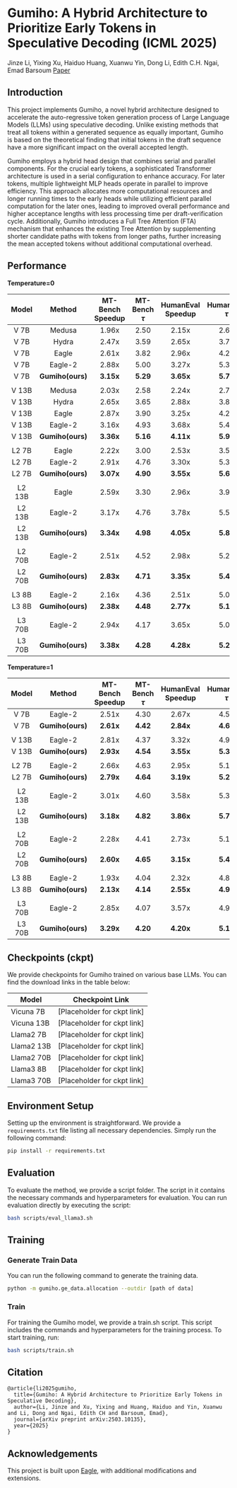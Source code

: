 # Gumiho: A Hybrid Architecture to Prioritize Early Tokens in Speculative Decoding (ICML 2025)
Jinze Li, Yixing Xu, Haiduo Huang, Xuanwu Yin, Dong Li, Edith C.H. Ngai, Emad Barsoum
[Paper](https://arxiv.org/pdf/2503.10135?)


## Introduction

This project implements Gumiho, a novel hybrid architecture designed to accelerate the auto-regressive token generation process of Large Language Models (LLMs) using speculative decoding. Unlike existing methods that treat all tokens within a generated sequence as equally important, Gumiho is based on the theoretical finding that initial tokens in the draft sequence have a more significant impact on the overall accepted length.

Gumiho employs a hybrid head design that combines serial and parallel components. For the crucial early tokens, a sophisticated Transformer architecture is used in a serial configuration to enhance accuracy. For later tokens, multiple lightweight MLP heads operate in parallel to improve efficiency. This approach allocates more computational resources and longer running times to the early heads while utilizing efficient parallel computation for the later ones, leading to improved overall performance and higher acceptance lengths with less processing time per draft-verification cycle. Additionally, Gumiho introduces a Full Tree Attention (FTA) mechanism that enhances the existing Tree Attention by supplementing shorter candidate paths with tokens from longer paths, further increasing the mean accepted tokens without additional computational overhead.


## Performance


**Temperature=0**

| Model  | Method           | MT-Bench Speedup    | MT-Bench $\tau$     | HumanEval Speedup   | HumanEval $\tau$    | GSM8K Speedup    | GSM8K $\tau$    | Alpaca Speedup    | Alpaca $\tau$    | CNN/DM Speedup    | CNN/DM $\tau$    | Natural Ques. Speedup | Natural Ques. $\tau$ | Mean Speedup    | Mean $\tau$    |
| :----: | :---------------: | :-----------------: | :---------------: | :------------------: | :----------------: | :--------------: | :------------: | :---------------: | :------------: | :----------------: | :------------: | :---------------------: | :------------------: | :--------------: | :-----------: |
| V 7B   | Medusa           | 1.96x        | 2.50              | 2.15x         | 2.69               | 2.01x     | 2.59           | 1.94x      | 2.48           | 1.60x       | 2.02           | 1.68x            | 2.05                 | 1.89x     | 2.39          |
| V 7B   | Hydra            | 2.47x        | 3.59              | 2.65x         | 3.78               | 2.49x     | 3.67           | 2.44x      | 3.58           | 1.92x       | 2.70           | 2.01x            | 2.86                 | 2.33x     | 3.36          |
| V 7B   | Eagle            | 2.61x        | 3.82              | 2.96x         | 4.20               | 2.67x     | 4.00           | 2.41x      | 3.66           | 2.35x       | 3.34           | 2.10x            | 3.13                 | 2.52x     | 3.69          |
| V 7B   | Eagle-2          | 2.88x        | 5.00              | 3.27x         | 5.35               | 2.93x     | 4.94           | 2.71x      | 4.85           | 2.45x       | 4.11           | 2.24x            | 3.84                 | 2.74x     | 4.68          |
| V 7B   | **Gumiho(ours)** | **3.15x** | **5.29** | **3.65x** | **5.77** | **3.10x** | **5.06** | **2.83x** | **4.87** | **2.73x** | **4.48** | **2.34x** | **3.88** | **2.97x** | **4.89** |
|        |                  |                     |                   |                      |                    |                  |                |                   |                |                    |                |                         |                      |                 |               |
| V 13B  | Medusa           | 2.03x        | 2.58              | 2.24x         | 2.77               | 2.08x     | 2.64           | 2.04x      | 2.44           | 1.67x       | 2.10           | 1.70x            | 2.10                 | 1.96x     | 2.44          |
| V 13B  | Hydra            | 2.65x        | 3.65              | 2.88x         | 3.86               | 2.69x     | 3.67           | 2.65x      | 3.49           | 2.08x       | 2.82           | 2.16x            | 2.86                 | 2.52x     | 3.39          |
| V 13B  | Eagle            | 2.87x        | 3.90              | 3.25x         | 4.29               | 2.88x     | 3.90           | 2.64x      | 3.50           | 2.58x       | 3.49           | 2.21x            | 2.92                 | 2.74x     | 3.66          |
| V 13B  | Eagle-2          | 3.16x        | 4.93              | 3.68x         | 5.42               | 3.19x     | 4.82           | 3.01x      | **4.89** | 2.79x       | 4.27           | 2.41x            | 3.69                 | 3.04x     | 4.67          |
| V 13B  | **Gumiho(ours)** | **3.36x** | **5.16** | **4.11x** | **5.97** | **3.39x** | **5.04** | **3.07x** | 4.88           | **2.91x** | **4.41** | **2.52x** | **3.76** | **3.23x** | **4.87** |
|        |                  |                     |                   |                      |                    |                  |                |                   |                |                    |                |                         |                      |                 |               |
| L2 7B  | Eagle            | 2.22x        | 3.00              | 2.53x         | 3.58               | 2.21x     | 3.09           | 2.04x      | 2.88           | 2.08x       | 2.78           | 1.88x            | 2.64                 | 2.16x     | 3.00          |
| L2 7B  | Eagle-2          | 2.91x        | 4.76              | 3.30x         | 5.38               | 2.87x     | 4.76           | 2.81x      | 4.65           | 2.53x       | 4.10           | 2.52x            | 4.16                 | 2.82x     | 4.64          |
| L2 7B  | **Gumiho(ours)** | **3.07x** | **4.90** | **3.55x** | **5.60** | **3.00x** | **4.81** | **2.85x** | **4.55** | **2.66x** | **4.18** | **2.59x** | **4.16** | **2.95x** | **4.70** |
|        |                  |                     |                   |                      |                    |                  |                |                   |                |                    |                |                         |                      |                 |               |
| L2 13B | Eagle            | 2.59x        | 3.30              | 2.96x         | 3.90               | 2.61x     | 3.45           | 2.41x      | 3.16           | 2.39x       | 3.09           | 2.15x            | 2.82                 | 2.52x     | 3.29          |
| L2 13B | Eagle-2          | 3.17x        | 4.76              | 3.78x         | 5.53               | 3.23x     | 4.88           | 3.03x      | 4.62           | 2.84x       | 4.27           | 2.76x            | 4.12                 | 3.13x     | 4.70          |
| L2 13B | **Gumiho(ours)** | **3.34x** | **4.98** | **4.05x** | **5.87** | **3.35x** | **5.02** | **3.12x** | **4.66** | **2.93x** | **4.40** | **2.84x** | **4.20** | **3.27x** | **4.85** |
|        |                  |                     |                   |                      |                    |                  |                |                   |                |                    |                |                         |                      |                 |               |
| L2 70B | Eagle-2          | 2.51x        | 4.52              | 2.98x         | 5.24               | 2.63x     | 4.63           | 2.48x      | 4.42           | 2.04x       | 3.72           | 2.14x            | 3.88                 | 2.47x     | 4.40          |
| L2 70B | **Gumiho(ours)** | **2.83x** | **4.71** | **3.35x** | **5.43** | **2.90x** | **4.69** | **2.70x** | **4.46** | **2.37x** | **4.08** | **2.35x** | **3.90** | **2.76x** | **4.54** |
|        |                  |                     |                   |                      |                    |                  |                |                   |                |                    |                |                         |                      |                 |               |
| L3 8B  | Eagle-2          | 2.16x        | 4.36              | 2.51x         | 5.06               | 2.22x     | 4.45           | 2.25x      | 4.88           | 1.82x       | 3.81           | 1.75x            | 3.54                 | 2.12x     | 4.35          |
| L3 8B  | **Gumiho(ours)** | **2.38x** | **4.48** | **2.77x** | **5.18** | **2.49x** | **4.63** | **2.44x** | 4.88           | **2.00x** | **3.94** | **1.93x** | **3.64** | **2.34x** | **4.46** |
|        |                  |                     |                   |                      |                    |                  |                |                   |                |                    |                |                         |                      |                 |               |
| L3 70B | Eagle-2          | 2.94x        | 4.17              | 3.65x         | 5.09               | 3.17x     | 4.34           | 3.12x      | **4.74** | 2.54x       | 3.66           | 2.48x            | 3.50                 | 2.98x     | 4.25          |
| L3 70B | **Gumiho(ours)** | **3.38x** | **4.28** | **4.28x** | **5.25** | **3.79x** | **4.58** | **3.48x** | 4.58           | **2.91x** | **3.80** | **2.87x** | **3.59** | **3.45x** | **4.35** |

**Temperature=1**

| Model  | Method           | MT-Bench Speedup    | MT-Bench $\tau$     | HumanEval Speedup   | HumanEval $\tau$    | GSM8K Speedup    | GSM8K $\tau$    | Alpaca Speedup    | Alpaca $\tau$    | CNN/DM Speedup    | CNN/DM $\tau$    | Natural Ques. Speedup | Natural Ques. $\tau$ | Mean Speedup    | Mean $\tau$    |
| :----: | :---------------: | :-----------------: | :---------------: | :------------------: | :----------------: | :--------------: | :------------: | :---------------: | :------------: | :----------------: | :------------: | :---------------------: | :------------------: | :--------------: | :-----------: |
| V 7B   | Eagle-2          | 2.51x        | 4.30              | 2.67x         | 4.52               | 2.46x     | 4.47           | 2.38x      | 4.37           | 2.15x       | 3.70           | 2.02x            | 3.50                 | 2.37x     | 4.16          |
| V 7B   | **Gumiho(ours)** | **2.61x** | **4.42** | **2.84x** | **4.62** | **2.73x** | **4.52** | **2.46x** | **4.40** | **2.38x** | **3.94** | **2.10x** | **3.51** | **2.52x** | **4.23** |
|        |                  |                     |                   |                      |                    |                  |                |                   |                |                    |                |                         |                      |                 |               |
| V 13B  | Eagle-2          | 2.81x        | 4.37              | 3.32x         | 4.96               | 2.80x     | 4.43           | 2.66x      | 4.46           | 2.51x       | 3.92           | 2.25x            | 3.50                 | 2.73x     | 4.27          |
| V 13B  | **Gumiho(ours)** | **2.93x** | **4.54** | **3.55x** | **5.30** | **2.84x** | **4.59** | **2.77x** | **4.54** | **2.58x** | **4.04** | **2.36x** | **3.72** | **2.84x** | **4.46** |
|        |                  |                     |                   |                      |                    |                  |                |                   |                |                    |                |                         |                      |                 |               |
| L2 7B  | Eagle-2          | 2.66x        | 4.63              | 2.95x         | 5.15               | 2.70x     | **4.76** | 2.52x      | 4.40           | 2.34x       | 3.98           | 2.29x            | 4.02                 | 2.58x     | 4.49          |
| L2 7B  | **Gumiho(ours)** | **2.79x** | **4.64** | **3.19x** | **5.27** | **2.78x** | 4.67           | **2.64x** | 4.40           | **2.47x** | **4.05** | **2.44x** | **4.08** | **2.72x** | **4.52** |
|        |                  |                     |                   |                      |                    |                  |                |                   |                |                    |                |                         |                      |                 |               |
| L2 13B | Eagle-2          | 3.01x        | 4.60              | 3.58x         | 5.34               | 3.09x     | 4.76           | 2.91x      | 4.49           | 2.71x       | 4.15           | 2.66x            | 4.08                 | 2.99x     | 4.57          |
| L2 13B | **Gumiho(ours)** | **3.18x** | **4.82** | **3.86x** | **5.71** | **3.24x** | **4.94** | **2.98x** | **4.62** | **2.80x** | **4.28** | **2.76x** | **4.16** | **3.14x** | **4.75** |
|        |                  |                     |                   |                      |                    |                  |                |                   |                |                    |                |                         |                      |                 |               |
| L2 70B | Eagle-2          | 2.28x        | 4.41              | 2.73x         | 5.15               | 2.42x     | 4.59           | 2.31x      | 4.30           | 1.87x       | 3.67           | 2.00x            | 3.72                 | 2.27x     | 4.30          |
| L2 70B | **Gumiho(ours)** | **2.60x** | **4.65** | **3.15x** | **5.46** | **2.66x** | **4.61** | **2.50x** | **4.43** | **2.15x** | **3.98** | **2.22x** | **3.95** | **2.55x** | **4.51** |
|        |                  |                     |                   |                      |                    |                  |                |                   |                |                    |                |                         |                      |                 |               |
| L3 8B  | Eagle-2          | 1.93x        | 4.04              | 2.32x         | 4.80               | 2.06x     | 4.27           | 2.03x      | **4.57** | 1.67x       | 3.55           | 1.59x            | 3.27                 | 1.93x     | 4.08          |
| L3 8B  | **Gumiho(ours)** | **2.13x** | **4.14** | **2.55x** | **4.95** | **2.29x** | **4.42** | **2.19x** | 4.55           | **1.86x** | **3.64** | **1.72x** | **3.32** | **2.12x** | **4.17** |
|        |                  |                     |                   |                      |                    |                  |                |                   |                |                    |                |                         |                      |                 |               |
| L3 70B | Eagle-2          | 2.85x        | 4.07              | 3.57x         | 4.97               | 3.13x     | 4.31           | 3.00x      | **4.65** | 2.47x       | 3.58           | 2.42x            | 3.45                 | 2.91x     | 4.17          |
| L3 70B | **Gumiho(ours)** | **3.29x** | **4.20** | **4.20x** | **5.17** | **3.69x** | **4.49** | **3.34x** | 4.43           | **2.84x** | **3.71** | **2.85x** | **3.57** | **3.37x** | **4.26** |

## Checkpoints (ckpt)

We provide checkpoints for Gumiho trained on various base LLMs. You can find the download links in the table below:

| Model         | Checkpoint Link             |
|---------------|-----------------------------|
| Vicuna 7B     | [Placeholder for ckpt link] |
| Vicuna 13B    | [Placeholder for ckpt link] |
| Llama2 7B     | [Placeholder for ckpt link] |
| Llama2 13B    | [Placeholder for ckpt link] |
| Llama2 70B    | [Placeholder for ckpt link] |
| Llama3 8B     | [Placeholder for ckpt link] |
| Llama3 70B    | [Placeholder for ckpt link] |

## Environment Setup

Setting up the environment is straightforward. We provide a `requirements.txt` file listing all necessary dependencies. Simply run the following command:

```bash
pip install -r requirements.txt
```


## Evaluation

To evaluate the method, we provide a script folder. The script in it contains the necessary commands and hyperparameters for evaluation. You can run evaluation directly by executing the script:
```bash
bash scripts/eval_llama3.sh
```

## Training

### Generate Train Data
You can run the following command to generate the training data.
```bash
python -m gumiho.ge_data.allocation --outdir [path of data]
```

### Train
For training the Gumiho model, we provide a train.sh script. This script includes the commands and hyperparameters for the training process. To start training, run:
```bash
bash scripts/train.sh
```

## Citation
```
@article{li2025gumiho,
  title={Gumiho: A Hybrid Architecture to Prioritize Early Tokens in Speculative Decoding},
  author={Li, Jinze and Xu, Yixing and Huang, Haiduo and Yin, Xuanwu and Li, Dong and Ngai, Edith CH and Barsoum, Emad},
  journal={arXiv preprint arXiv:2503.10135},
  year={2025}
}
```

## Acknowledgements
This project is built upon [Eagle](https://github.com/SafeAILab/EAGLE), with additional modifications and extensions.
